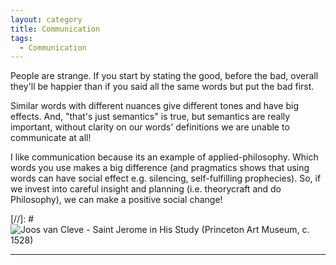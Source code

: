 ```yaml
---
layout: category
title: Communication
tags:
  - Communication
---
```


People are strange. If you start by stating the good, before the bad, overall they'll be happier than if you said all the same words but put the bad first.

Similar words with different nuances give different tones and have big effects. And, "that's just semantics" is true, but semantics are really important, without clarity on our words' definitions we are unable to communicate at all!

I like communication because its an example of applied-philosophy. Which words you use makes a big difference (and pragmatics shows that using words can have social effect e.g. silencing, self-fulfilling prophecies). So, if we invest into careful insight and planning (i.e. theorycraft and do Philosophy), we can make a positive social change!

[//]: # <img align="middle" alt="Joos van Cleve - Saint Jerome in His Study (Princeton Art Museum, c. 1528)" title="‘Blessed are the pure in heart, for they will see God.’ Matthew 5:8" src="https://raw.githubusercontent.com/VanitasVanitatum/VanitasVanitatum.github.io/master/images/Communication.png"/>

___
